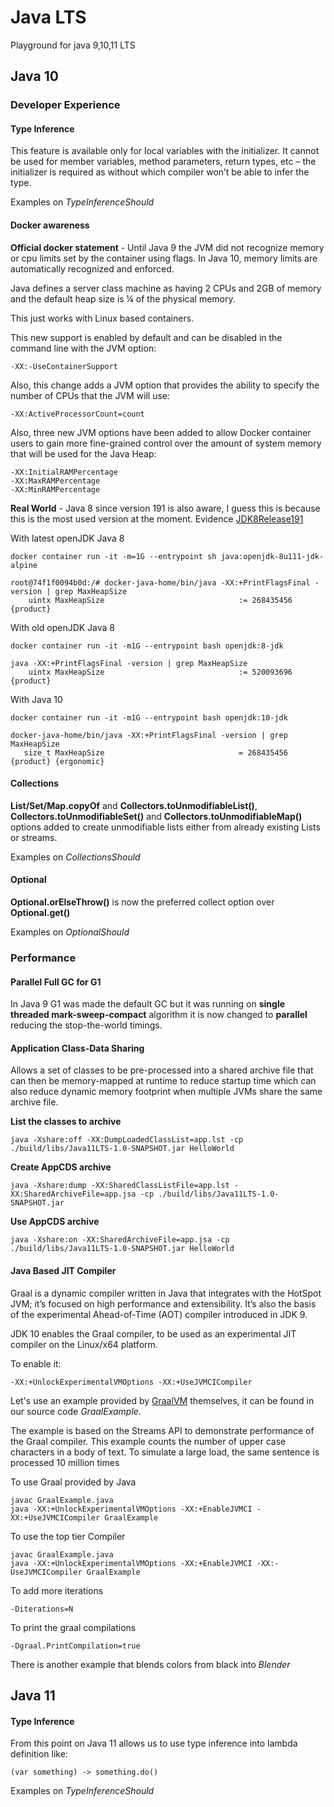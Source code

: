 # Java LTS
Playground for java 9,10,11 LTS

## Java 10

### Developer Experience

#### Type Inference

This feature is available only for local variables with the initializer. It cannot be used for member variables, method parameters, return types, etc – the initializer is required as without which compiler won’t be able to infer the type.

Examples on _TypeInferenceShould_

#### Docker awareness

**Official docker statement** - Until Java 9 the JVM did not recognize memory or cpu limits set by the container using flags. In Java 10, memory limits are automatically recognized and enforced.

Java defines a server class machine as having 2 CPUs and 2GB of memory and the default heap size is ¼ of the physical memory.

This just works with Linux based containers.

This new support is enabled by default and can be disabled in the command line with the JVM option:

    -XX:-UseContainerSupport
    
Also, this change adds a JVM option that provides the ability to specify the number of CPUs that the JVM will use:

    -XX:ActiveProcessorCount=count
Also, three new JVM options have been added to allow Docker container users to gain more fine-grained control over the amount of system memory that will be used for the Java Heap:

    -XX:InitialRAMPercentage
    -XX:MaxRAMPercentage
    -XX:MinRAMPercentage

**Real World** - Java 8 since version 191 is also aware, I guess this is because this is the most used version at the moment.
Evidence [JDK8Release191](https://www.oracle.com/technetwork/java/javase/8all-relnotes-2226344.html#R180_191)

With latest openJDK Java 8
    
    docker container run -it -m=1G --entrypoint sh java:openjdk-8u111-jdk-alpine
    
    root@74f1f0094b0d:/# docker-java-home/bin/java -XX:+PrintFlagsFinal -version | grep MaxHeapSize
        uintx MaxHeapSize                              := 268435456                           {product}
        
With old openJDK Java 8
    
    docker container run -it -m1G --entrypoint bash openjdk:8-jdk
    
    java -XX:+PrintFlagsFinal -version | grep MaxHeapSize
        uintx MaxHeapSize                              := 520093696                           {product}


With Java 10

    docker container run -it -m1G --entrypoint bash openjdk:10-jdk
    
    docker-java-home/bin/java -XX:+PrintFlagsFinal -version | grep MaxHeapSize
       size_t MaxHeapSize                              = 268435456                                {product} {ergonomic}
    
#### Collections

**List/Set/Map.copyOf** and **Collectors.toUnmodifiableList()**, **Collectors.toUnmodifiableSet()** and **Collectors.toUnmodifiableMap()** options added to create unmodifiable lists either from already existing Lists or streams.

Examples on _CollectionsShould_

#### Optional

**Optional.orElseThrow()** is now the preferred collect option over **Optional.get()**

Examples on _OptionalShould_

### Performance

#### Parallel Full GC for G1

In Java 9 G1 was made the default GC but it was running on **single threaded mark-sweep-compact** algorithm it is now changed to **parallel** reducing the stop-the-world timings.

#### Application Class-Data Sharing

Allows a set of classes to be pre-processed into a shared archive file that can then be memory-mapped at runtime to reduce startup time which can also reduce dynamic memory footprint when multiple JVMs share the same archive file.

**List the classes to archive**

    java -Xshare:off -XX:DumpLoadedClassList=app.lst -cp ./build/libs/Java11LTS-1.0-SNAPSHOT.jar HelloWorld
    
**Create AppCDS archive**

    java -Xshare:dump -XX:SharedClassListFile=app.lst -XX:SharedArchiveFile=app.jsa -cp ./build/libs/Java11LTS-1.0-SNAPSHOT.jar
    
**Use AppCDS archive**

    java -Xshare:on -XX:SharedArchiveFile=app.jsa -cp ./build/libs/Java11LTS-1.0-SNAPSHOT.jar HelloWorld
    
#### Java Based JIT Compiler

Graal is a dynamic compiler written in Java that integrates with the HotSpot JVM; it’s focused on high performance and extensibility. It’s also the basis of the experimental Ahead-of-Time (AOT) compiler introduced in JDK 9.

JDK 10 enables the Graal compiler, to be used as an experimental JIT compiler on the Linux/x64 platform.

To enable it:

    -XX:+UnlockExperimentalVMOptions -XX:+UseJVMCICompiler
    
Let's use an example provided by [GraalVM](https://www.graalvm.org/docs/examples/java-performance-examples/) themselves, it can be found in our source code _GraalExample_.

The example is based on the Streams API to demonstrate performance of the Graal compiler. This example counts the number of upper case characters in a body of text. To simulate a large load, the same sentence is processed 10 million times

To use Graal provided by Java

    javac GraalExample.java
    java -XX:+UnlockExperimentalVMOptions -XX:+EnableJVMCI -XX:+UseJVMCICompiler GraalExample
    
To use the top tier Compiler

    javac GraalExample.java
    java -XX:+UnlockExperimentalVMOptions -XX:+EnableJVMCI -XX:-UseJVMCICompiler GraalExample
    
To add more iterations
    
    -Diterations=N

To print the graal compilations

    -Dgraal.PrintCompilation=true
    
There is another example that blends colors from black into _Blender_

## Java 11

#### Type Inference

From this point on Java 11 allows us to use type inference into lambda definition like:

    (var something) -> something.do()

Examples on _TypeInferenceShould_